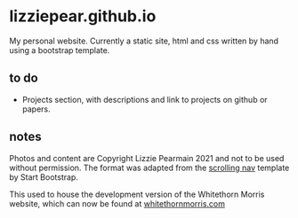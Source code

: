 # lizziepear.github.io

My personal website. Currently a static site, html and css written by hand using a bootstrap template.

## to do

* Projects section, with descriptions and link to projects on github or papers.

## notes

Photos and content are Copyright Lizzie Pearmain 2021 and not to be used without permission. The format was adapted from the [scrolling nav](https://startbootstrap.com/templates/scrolling-nav/) template by Start Bootstrap.

This used to house the development version of the Whitethorn Morris website, which can now be found at [whitethornmorris.com](https://whitethornmorris.com)
